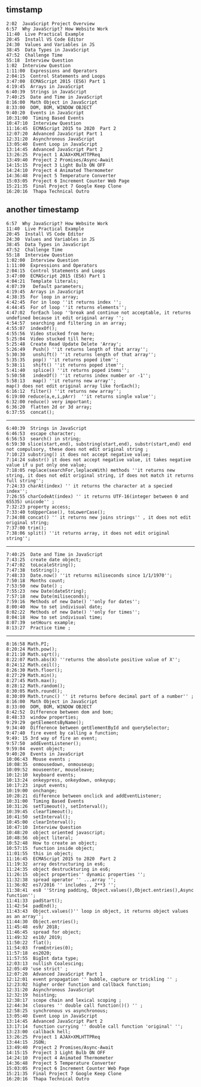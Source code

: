 
## timstamp
    2:02  JavaScript Project Overview
    6:57  Why JavaScript? How Website Work
    11:40  Live Practical Example
    20:45  Install VS Code Editor
    24:30  Values and Variables in JS
    38:45  Data Types in JavaScript
    47:52  Challenge Time
    55:18  Interview Question 
    1:02  Interview Question
    1:11:00  Expressions and Operators
    2:04:15  Control Statements and Loops
    3:47:00  ECMAScript 2015 (ES6) Part 1
    4:19:45  Arrays in JavaScript
    6:40:39  Strings in JavaScript
    7:40:25  Date and Time in JavaScript
    8:16:00  Math Object in JavaScript
    8:33:00  DOM, BOM, WINDOW OBJECT 
    9:40:20  Events in JavaScript
    10:31:00  Timing Based Events 
    10:47:10  Interview Question
    11:16:45  ECMAScript 2015 to 2020  Part 2
    12:07:20  Advanced JavaScript Part 1
    12:31:20  Asynchronous JavaScript
    13:05:40  Event Loop in JavaScript 
    13:14:45  Advanced JavaScript Part 2
    13:26:25  Project 1 AJAX+XMLHTTPReq
    13:49:40  Project 2 Promises/Async-Await
    14:15:15  Project 3 Light Bulb ON OFF
    14:24:10  Project 4 Animated Thermometer
    14:36:48  Project 5 Temperature Converter
    15:03:05  Project 6 Increment Counter Web Page
    15:21:35  Final Project 7 Google Keep Clone
    16:20:16  Thapa Technical Outro


## another timestamp 
    6:57​  Why JavaScript? How Website Work
    11:40​  Live Practical Example
    20:45​  Install VS Code Editor
    24:30​  Values and Variables in JS
    38:45​  Data Types in JavaScript
    47:52​  Challenge Time
    55:18​  Interview Question 
    1:02​:00  Interview Question
    1:11:00​  Expressions and Operators
    2:04:15​  Control Statements and Loops
    3:47:00​  ECMAScript 2015 (ES6) Part 1
    4:04:21  Template literals;
    4:07:39   Default parameters;
    4:19:45​  Arrays in JavaScript
    4:38:35  For loop in array;
    4:42:45  For in loop ''it returns index '';
    4:44:45  For of loop ''it returns elements'';
    4:47:02  forEach loop ''break and continue not acceptable, it returns undefined because it edit original array '';
    4:54:57  searching and filtering in an array;
    4:55:07  indexOf();
    4:55:56  Video stucked from here;
    5:25:04  Video stucked till here;
    5:25:48  Create Read Update Delete 'Array';
    5:26:49   Push() ''it returns length of that array'';
    5:30:30   unshift() ''it returns length of that array'';
    5:35:35   pop() ''it returns poped item'';
    5:38:11   shift() ''it returns poped item'';
    5:41:40   splice() ''it returns poped items'';
    5:50:58   indexOf() ''it returns index number or -1'';
    5:58:13   map() ''it returns new array'';
    map() does not edit original array like forEach();
    6:16:12  filter() ''it returns new array'';
    6:19:00 reduce(a,e,i,pArr)  ''it returns single value'';
    6:32:00 reduce() very important;
    6:36:20  flatten 2d or 3d array;
    6:37:55  concat();
-------------------------------------------------------
    6:40:39​  Strings in JavaScript
    6:46:53  escape character;
    6:56:53  search() in string;
    6:59:30 slice(start,end), substring(start,end), substr(start,end) end not compulsory, these does not edit original string ;
    7:10:23 substring() it does not accept negative value;
    7:14:24 substr() it does not accept negative value, it takes negative value if u put only one value; 
    7:18:05 replace(searchFor,leplaceWith) methods ''it returns new string, it does not edit original string, if does not match it returns full string'';
    7:24:33 charAt(index) '' it returns the character at a specied index'';
    7:26:55 charCodeAt(index) '' it returns UTF-16(integer between 0 and 65535) unicode'' ;
    7:32:23 property access;
    7:33:40 toUpperCase(), toLowerCase();
    7:34:08 concat() '' it returns new joins strings'' , it does not edit original string;
    7:37:00 trim();
    7:38:06 split() ''it returns array, it does not edit original string'';
-------------------------------------------------------
    7:40:25​  Date and Time in JavaScript
    7:43:25  create date object;
    7:47:02  toLocaleString();
    7:47:38  toString();
    7:48:33  Date.now() ''it returns miliseconds since 1/1/1970'';
    7:50:18  Months count;
    7:53:50  new Date() ;
    7:55:23  new Date(dateString);
    7:57:18  new Date(miliseconds);
    7:59:16  Methods of new Date() ''only for dates'';
    8:00:40  How to set indivisual date;
    8:02:22  Methods of new Date() ''only for times'';
    8:04:18  How to set indivisual time;
    8:07:39  setHours example;
    8:13:27  Practice time ;
-------------------------------------------------------
    8:16:58 Math.PI;
    8:20:24 Math.pow();
    8:21:10 Math.sqrt();
    8:22:07 Math.abs(X) ''returns the absolute positive value of X'';
    8:24:12 Math.ceil(); 
    8:26:30 Math.floor();
    8:27:29 Math.min();
    8:27:45 Math.max();
    8:28:12 Math.random();
    8:30:05 Math.round();
    8:30:09 Math.trunc() '' it returns before decimal part of a number'' ;
    8:16:00​  Math Object in JavaScript
    8:33:00​  DOM, BOM, WINDOW OBJECT 
    8:42:52  Difference between dom and bom;
    8:48:33  window properties;
    9:29:29  getElementsByName();
    9:34:40  Difference between getElementById and querySelector;
    9:47:40  fire event by calling a function;
    9:49: 15 3rd way of fire an event;
    9:57:50  addEventListener();
    9:59:04  event object;
    9:40:20​  Events in JavaScript
    10:06:43  Mouse events ;
    10:08:35  onmousedown, onmouseup;
    10:09:52  mouseenter, mouseleave;
    10:12:10  keyboard events;
    10:13:24  onkeypress, onkeydown, onkeyup;
    10:17:23  input events;
    10:19:00  onchange;
    10:28:21  difference between onclick and addEventListener;
    10:31:00​  Timing Based Events 
    10:31:26  setTimeout(), setInterval();
    10:39:45  clearTimeout();
    10:41:50  setInterval();
    10:45:00  clearInterval();
    10:47:10​  Interview Question
    10:48:20  object oriented javascript;
    10:48:56  object literal;
    10:52:48  How to create an object;
    10:57:15  function inside object;
    11:01:55  this in object;
    11:16:45​  ECMAScript 2015 to 2020  Part 2
    11:19:32  array destructuring in es6;
    11:24:35  object destruckturing in es6;
    11:26:15  object properties'' dynamic properties '';
    11:32:38  spread operator '' ...array '';
    11:36:02  es7/2016 '' includes , 2**3 '';
    11:38:41  es8 ''String padding, Object.values(),Object.entries(),Async  function''; 
    11:41:33  padStart();
    11:42:54  padEnd();
    11:43:43  Object.values()'' loop in object, it returns object values as an array'';
    11:44:30  Object.entries();
    11:45:48  es9/ 2018;
    11:46:45  spread for object;
    11:49:32  es10/ 2019;
    11:50:22  flat();
    11:54:03  fromEntries(0);
    11:57:18  es2020;
    11:57:55  BigInt data type;
    12:03:13  nullish Coalescing;
    12:05:49 'use strict' ;
    12:07:20​  Advanced JavaScript Part 1
    12:12:01  event propagation '' bubble, capture or trickling '' ;
    12:23:02  higher order function and callback function;
    12:31:20​  Asynchronous JavaScript
    12:32:19  hoisting;
    12:38:17  scope chain and lexical scoping ;
    12:44:34  closures '' double call function()() '' ;
    12:58:25  synchronous vs asynchronous;
    13:05:40​  Event Loop in JavaScript 
    13:14:45​  Advanced JavaScript Part 2
    13:17:14  function currying '' double call function 'original' '';
    13:23:00  callback hell;
    13:26:25​  Project 1 AJAX+XMLHTTPReq
    13:44:15  JSON;
    13:49:40​  Project 2 Promises/Async-Await
    14:15:15​  Project 3 Light Bulb ON OFF
    14:24:10​  Project 4 Animated Thermometer
    14:36:48​  Project 5 Temperature Converter
    15:03:05​  Project 6 Increment Counter Web Page
    15:21:35​  Final Project 7 Google Keep Clone
    16:20:16​  Thapa Technical Outro